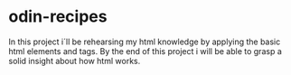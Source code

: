 # odin-recipes
In this project i´ll be rehearsing my html knowledge by applying the basic html elements and tags. By the end of this project i will be able to grasp a solid insight about how html works.  